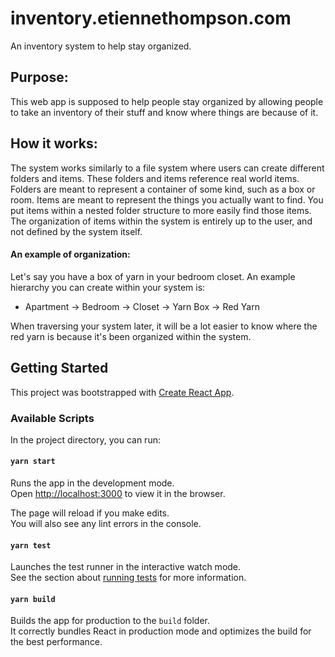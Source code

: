 # inventory.etiennethompson.com

An inventory system to help stay organized.

## Purpose:

This web app is supposed to help people stay organized by allowing people to take an inventory of their stuff and know where things are because of it.

## How it works:

The system works similarly to a file system where users can create different folders and items. These folders and items reference real world items. Folders are meant to represent a container of some kind, such as a box or room. Items are meant to represent the things you actually want to find. You put items within a nested folder structure to more easily find those items. The organization of items within the system is entirely up to the user, and not defined by the system itself.

#### An example of organization:

Let's say you have a box of yarn in your bedroom closet. An example hierarchy you can create within your system is:

- Apartment -> Bedroom -> Closet -> Yarn Box -> Red Yarn

When traversing your system later, it will be a lot easier to know where the red yarn is because it's been organized within the system.

## Getting Started

This project was bootstrapped with [Create React App](https://github.com/facebook/create-react-app).

### Available Scripts

In the project directory, you can run:

#### `yarn start`

Runs the app in the development mode.\
Open [http://localhost:3000](http://localhost:3000) to view it in the browser.

The page will reload if you make edits.\
You will also see any lint errors in the console.

#### `yarn test`

Launches the test runner in the interactive watch mode.\
See the section about [running tests](https://facebook.github.io/create-react-app/docs/running-tests) for more information.

#### `yarn build`

Builds the app for production to the `build` folder.\
It correctly bundles React in production mode and optimizes the build for the best performance.
